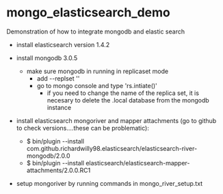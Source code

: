 # mongo_elasticsearch_demo
Demonstration of how to integrate mongodb and elastic search 

- install elasticsearch version 1.4.2

- install mongodb 3.0.5
    - make sure mongodb in running in replicaset mode
        - add --replset '<name>'
        - go to mongo console and type 'rs.intiate()'
            - if you need to change the name of the replica set, it is necesary to delete the .local database from the mongodb instance

- install elasticsearch mongoriver and mapper attachments (go to github to check versions....these can be problematic):
    - $ bin/plugin --install com.github.richardwilly98.elasticsearch/elasticsearch-river-mongodb/2.0.0
    - $ bin/plugin --install elasticsearch/elasticsearch-mapper-attachments/2.0.0.RC1

- setup mongoriver by running commands in mongo_river_setup.txt

